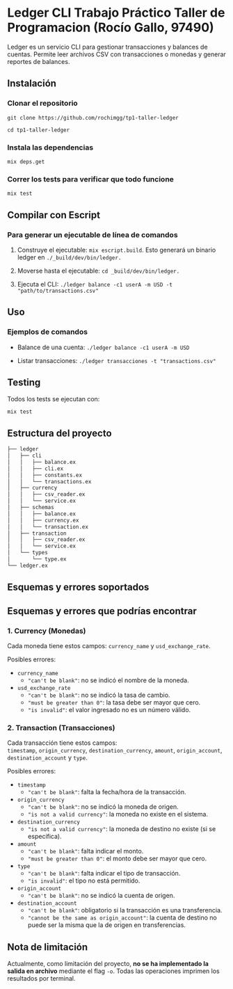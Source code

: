 # Ledger CLI Trabajo Práctico Taller de Programacion (Rocío Gallo, 97490)

Ledger es un servicio CLI para gestionar transacciones y balances de cuentas. Permite leer archivos CSV con transacciones o monedas y generar reportes de balances.

## Instalación

### Clonar el repositorio

`git clone https://github.com/rochimgg/tp1-taller-ledger`

`cd tp1-taller-ledger`

### Instala las dependencias

`mix deps.get`

### Correr los tests para verificar que todo funcione

`mix test`

## Compilar con Escript

### Para generar un ejecutable de línea de comandos

1. Construye el ejecutable: `mix escript.build`. Esto generará un binario ledger en `./_build/dev/bin/ledger.`

2. Moverse hasta el ejecutable: `cd _build/dev/bin/ledger.`

3. Ejecuta el CLI: `./ledger balance -c1 userA -m USD -t "path/to/transactions.csv"`

## Uso

### Ejemplos de comandos

- Balance de una cuenta: `./ledger balance -c1 userA -m USD`

- Listar transacciones: `./ledger transacciones -t "transactions.csv"`

## Testing

Todos los tests se ejecutan con:

`mix test`

## Estructura del proyecto

``` bash
├── ledger
│   ├── cli
│   │   ├── balance.ex
│   │   ├── cli.ex
│   │   ├── constants.ex
│   │   └── transactions.ex
│   ├── currency
│   │   ├── csv_reader.ex
│   │   └── service.ex
│   ├── schemas
│   │   ├── balance.ex
│   │   ├── currency.ex
│   │   └── transaction.ex
│   ├── transaction
│   │   ├── csv_reader.ex
│   │   └── service.ex
│   └── types
│       └── type.ex
└── ledger.ex
```

## Esquemas y errores soportados

## Esquemas y errores que podrías encontrar

### 1. Currency (Monedas)

Cada moneda tiene estos campos: `currency_name` y `usd_exchange_rate`.  

Posibles errores:

- `currency_name`  
  - `"can't be blank"`: no se indicó el nombre de la moneda.
- `usd_exchange_rate`  
  - `"can't be blank"`: no se indicó la tasa de cambio.  
  - `"must be greater than 0"`: la tasa debe ser mayor que cero.  
  - `"is invalid"`: el valor ingresado no es un número válido.

### 2. Transaction (Transacciones)

Cada transacción tiene estos campos:  
`timestamp`, `origin_currency`, `destination_currency`, `amount`, `origin_account`, `destination_account` y `type`.  

Posibles errores:

- `timestamp`  
  - `"can't be blank"`: falta la fecha/hora de la transacción.
- `origin_currency`  
  - `"can't be blank"`: no se indicó la moneda de origen.  
  - `"is not a valid currency"`: la moneda no existe en el sistema.
- `destination_currency`  
  - `"is not a valid currency"`: la moneda de destino no existe (si se especifica).
- `amount`  
  - `"can't be blank"`: falta indicar el monto.  
  - `"must be greater than 0"`: el monto debe ser mayor que cero.
- `type`  
  - `"can't be blank"`: falta indicar el tipo de transacción.  
  - `"is invalid"`: el tipo no está permitido.
- `origin_account`  
  - `"can't be blank"`: no se indicó la cuenta de origen.
- `destination_account`  
  - `"can't be blank"`: obligatorio si la transacción es una transferencia.  
  - `"cannot be the same as origin_account"`: la cuenta de destino no puede ser la misma que la de origen en transferencias.
  
## Nota de limitación

Actualmente, como limitación del proyecto, **no se ha implementado la salida en archivo** mediante el flag `-o`. Todas las operaciones imprimen los resultados por terminal.
